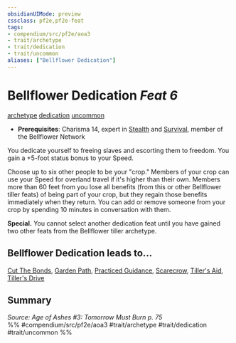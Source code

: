 ```yaml
---
obsidianUIMode: preview
cssclass: pf2e,pf2e-feat
tags:
- compendium/src/pf2e/aoa3
- trait/archetype
- trait/dedication
- trait/uncommon
aliases: ["Bellflower Dedication"]
---
```

# Bellflower Dedication  *Feat 6*  
[archetype](/rules/traits/archetype.md)  [dedication](/rules/traits/dedication.md)  [uncommon](/rules/traits/uncommon.md)  

- **Prerequisites**: Charisma 14, expert in [Stealth](/compendium/skills.md#Stealth) and [Survival](/compendium/skills.md#Survival), member of the Bellflower Network

You dedicate yourself to freeing slaves and escorting them to freedom. You gain a +5-foot status bonus to your Speed.

Choose up to six other people to be your "crop." Members of your crop can use your Speed for overland travel if it's higher than their own. Members more than 60 feet from you lose all benefits (from this or other Bellflower tiller feats) of being part of your crop, but they regain those benefits immediately when they return. You can add or remove someone from your crop by spending 10 minutes in conversation with them.

**Special.** You cannot select another dedication feat until you have gained two other feats from the Bellflower tiller archetype.

## Bellflower Dedication leads to...

[Cut The Bonds](/compendium/feats/cut-the-bonds-aoa3.md), [Garden Path](/compendium/feats/garden-path-aoa3.md), [Practiced Guidance](/compendium/feats/practiced-guidance-aoa3.md), [Scarecrow](/compendium/feats/scarecrow-aoa3.md), [Tiller's Aid](/compendium/feats/tillers-aid-aoa3.md), [Tiller's Drive](/compendium/feats/tillers-drive-aoa3.md)

## Summary

*Source: Age of Ashes #3: Tomorrow Must Burn p. 75*  
%% #compendium/src/pf2e/aoa3 #trait/archetype #trait/dedication #trait/uncommon %%